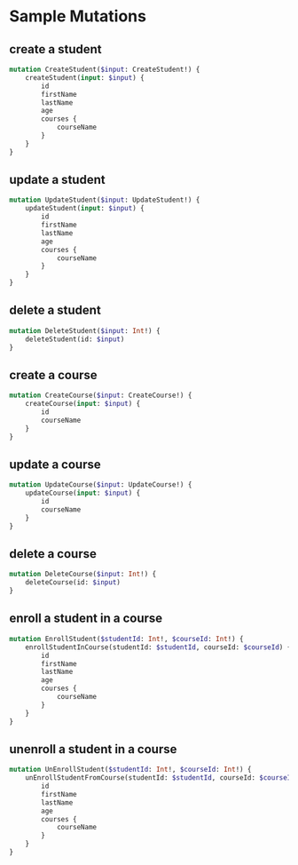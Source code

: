 # Sample Mutations

## create a student

```graphql
mutation CreateStudent($input: CreateStudent!) {
    createStudent(input: $input) {
        id
        firstName
        lastName
        age
        courses {
            courseName
        }
    }
}
```

## update a student

```graphql
mutation UpdateStudent($input: UpdateStudent!) {
    updateStudent(input: $input) {
        id
        firstName
        lastName
        age
        courses {
            courseName
        }
    }
}
```

## delete a student

```graphql
mutation DeleteStudent($input: Int!) {
    deleteStudent(id: $input)
}
```

## create a course

```graphql
mutation CreateCourse($input: CreateCourse!) {
    createCourse(input: $input) {
        id
        courseName
    }
}
```

## update a course

```graphql
mutation UpdateCourse($input: UpdateCourse!) {
    updateCourse(input: $input) {
        id
        courseName
    }
}
```

## delete a course

```graphql
mutation DeleteCourse($input: Int!) {
    deleteCourse(id: $input)
}
```

## enroll a student in a course

```graphql
mutation EnrollStudent($studentId: Int!, $courseId: Int!) {
    enrollStudentInCourse(studentId: $studentId, courseId: $courseId) {
        id
        firstName
        lastName
        age
        courses {
            courseName
        }
    }
}
```

## unenroll a student in a course

```graphql
mutation UnEnrollStudent($studentId: Int!, $courseId: Int!) {
    unEnrollStudentFromCourse(studentId: $studentId, courseId: $courseId) {
        id
        firstName
        lastName
        age
        courses {
            courseName
        }
    }
}
```